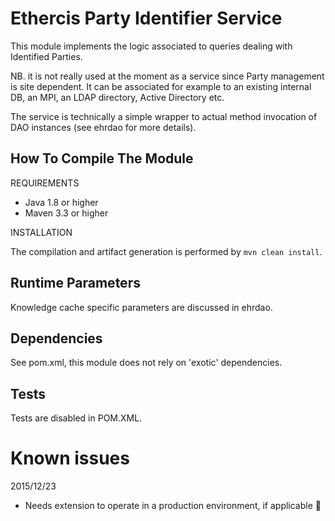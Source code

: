 Ethercis Party Identifier Service
=================================

This module implements the logic associated to queries dealing with Identified Parties. 

NB. it is not really used at the moment as a service since Party management is site dependent. It can be associated for example to an existing internal DB, an MPI, an LDAP directory, Active Directory etc.

The service is technically a simple wrapper to actual method invocation of DAO instances (see ehrdao for more details).

How To Compile The Module
-------------------------
REQUIREMENTS

- Java 1.8 or higher
- Maven 3.3 or higher

INSTALLATION

The compilation and artifact generation is performed by `mvn clean install`.

Runtime Parameters
------------------

Knowledge cache specific parameters are discussed in ehrdao.

Dependencies
------------
See pom.xml, this module does not rely on 'exotic' dependencies.

Tests
-----

Tests are disabled in POM.XML.

Known issues
============

2015/12/23

- Needs extension to operate in a production environment, if applicable
